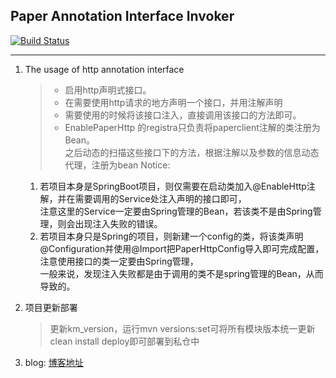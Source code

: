 ## Paper Annotation Interface Invoker

[![Build Status](https://travis-ci.org/bearDream/paper.svg?branch=master)](https://travis-ci.org/bearDream/paper)

***

1. The usage of http annotation interface  

	> - 启用http声明式接口。  
	> - 在需要使用http请求的地方声明一个接口，并用注解声明
	> - 需要使用的时候将该接口注入，直接调用该接口的方法即可。
	> - EnablePaperHttp 的registra只负责将paperclient注解的类注册为Bean。  
	之后动态的扫描这些接口下的方法，根据注解以及参数的信息动态代理，注册为bean
	Notice:
	1. 若项目本身是SpringBoot项目，则仅需要在启动类加入@EnableHttp注解，并在需要调用的Service处注入声明的接口即可，  
	    注意这里的Service一定要由Spring管理的Bean，若该类不是由Spring管理，则会出现注入失败的错误。  
	2. 若项目本身只是Spring的项目，则新建一个config的类，将该类声明@Configuration并使用@Import把PaperHttpConfig导入即可完成配置，注意使用接口的类一定要由Spring管理，  
	    一般来说，发现注入失败都是由于调用的类不是spring管理的Bean，从而导致的。

2. 项目更新部署  
	> 更新km_version，运行mvn versions:set可将所有模块版本统一更新  
	clean install deploy即可部署到私仓中
	
3. blog: [博客地址](http://www.chiprincess.cn/2019/08/01/Paper-Annotation-Interface-Invoker-Design/index/#toc-heading-1)